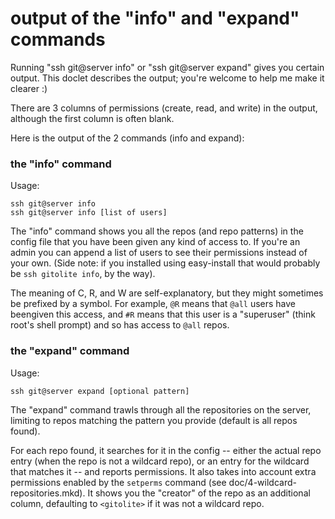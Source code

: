 # output of the "info" and "expand" commands

Running "ssh git@server info" or "ssh git@server expand" gives you certain
output.  This doclet describes the output; you're welcome to help me make it
clearer :)

There are 3 columns of permissions (create, read, and write) in the output,
although the first column is often blank.

Here is the output of the 2 commands (info and expand):

### the "info" command

Usage:

    ssh git@server info
    ssh git@server info [list of users]

The "info" command shows you all the repos (and repo patterns) in the config
file that you have been given any kind of access to.  If you're an admin you
can append a list of users to see their permissions instead of your own.
(Side note: if you installed using easy-install that would probably be `ssh
gitolite info`, by the way).

The meaning of C, R, and W are self-explanatory, but they might sometimes be
prefixed by a symbol.  For example, `@R` means that `@all` users have
beengiven this access, and `#R` means that this user is a "superuser" (think
root's shell prompt) and so has access to `@all` repos.

### the "expand" command

Usage:

    ssh git@server expand [optional pattern]

The "expand" command trawls through all the repositories on the server,
limiting to repos matching the pattern you provide (default is all repos
found).

For each repo found, it searches for it in the config -- either the actual
repo entry (when the repo is not a wildcard repo), or an entry for the
wildcard that matches it -- and reports permissions.  It also takes into
account extra permissions enabled by the `setperms` command (see
doc/4-wildcard-repositories.mkd).  It shows you the "creator" of the repo as
an additional column, defaulting to `<gitolite>` if it was not a wildcard
repo.
